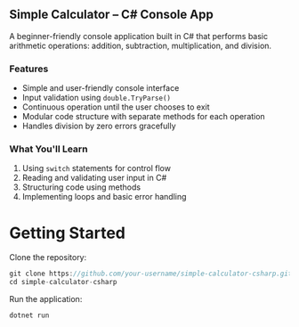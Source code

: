 ## Simple Calculator – C# Console App

A beginner-friendly console application built in C# that performs basic arithmetic operations: addition, subtraction, multiplication, and division.

### Features

* Simple and user-friendly console interface
* Input validation using `double.TryParse()`
* Continuous operation until the user chooses to exit
* Modular code structure with separate methods for each operation
* Handles division by zero errors gracefully

### What You'll Learn

1. Using `switch` statements for control flow
2. Reading and validating user input in C#
3. Structuring code using methods
4. Implementing loops and basic error handling

# Getting Started
Clone the repository:
```csharp
git clone https://github.com/your-username/simple-calculator-csharp.git
cd simple-calculator-csharp
```
Run the application:
```csharp
dotnet run
